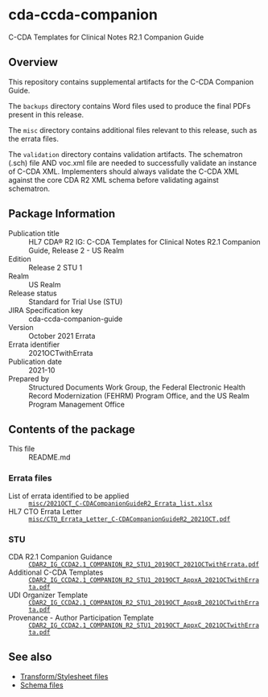 # cda-ccda-companion
C-CDA Templates for Clinical Notes R2.1 Companion Guide

## Overview
This repository contains supplemental artifacts for the C-CDA Companion Guide.

The `backups` directory contains Word files used to produce the final PDFs present in this release.

The `misc` directory contains additional files relevant to this release, such as the errata files.

The `validation` directory contains validation artifacts. The schematron (.sch) file AND voc.xml file are needed to successfully validate an instance of C-CDA XML. Implementers should always validate the C-CDA XML against the core CDA R2 XML schema before validating against schematron.

## Package Information
<dl>
	<dt>Publication title</dt>
	<dd>HL7 CDA® R2 IG: C-CDA Templates for Clinical Notes R2.1 Companion Guide, Release 2 - US Realm</dd>
	<dt>Edition</dt>
	<dd>Release 2 STU 1</dd>
	<dt>Realm</dt>
	<dd>US Realm</dd>
	<dt>Release status</dt>
	<dd>Standard for Trial Use (STU)</dd>
	<dt>JIRA Specification key</dt>
	<dd>cda-ccda-companion-guide</dd>
	<dt>Version</dt>
	<dd>October 2021 Errata</dd>
	<dt>Errata identifier</dt>
	<dd>2021OCTwithErrata</dd>
	<dt>Publication date</dt>
	<dd>2021-10</dd>
	<dt>Prepared by</dt>
	<dd>Structured Documents Work Group, the Federal Electronic Health Record Modernization (FEHRM) Program Office, and the US Realm Program Management Office</dd>
</dl>

## Contents of the package
<dl>
	<dt>This file</dt>
	<dd>README.md</dd>
</dl>

### Errata files
<dl>
	<dt>List of errata identified to be applied</dt>
	<dd><a href="https://github.com/HL7/cda-ccda-companion/blob/master/misc/2021OCT_C-CDACompanionGuideR2_Errata_list.xlsx"><code>misc/2021OCT_C-CDACompanionGuideR2_Errata_list.xlsx</code></a></dd>
	<dt>HL7 CTO Errata Letter</dt>
	<dd><a href="https://github.com/HL7/cda-ccda-companion/blob/master/misc/CTO_Errata_Letter_C-CDACompanionGuideR2_2021OCT.pdf"><code>misc/CTO_Errata_Letter_C-CDACompanionGuideR2_2021OCT.pdf</code></a></dd>
</dl>

### STU
<dl>
	<dt>CDA R2.1 Companion Guidance</dt>
	<dd><a href="https://github.com/HL7/cda-ccda-companion/blob/master/CDAR2_IG_CCDA2.1_COMPANION_R2_STU1_2019OCT_2021OCTwithErrata.pdf"><code>CDAR2_IG_CCDA2.1_COMPANION_R2_STU1_2019OCT_2021OCTwithErrata.pdf</code></a></dd>
	<dt>Additional C-CDA Templates</dt>
	<dd><a href="https://github.com/HL7/cda-ccda-companion/blob/master/CDAR2_IG_CCDA2.1_COMPANION_R2_STU1_2019OCT_AppxA_2021OCTwithErrata.pdf"><code>CDAR2_IG_CCDA2.1_COMPANION_R2_STU1_2019OCT_AppxA_2021OCTwithErrata.pdf</code></a></dd>
	<dt>UDI Organizer Template</dt>
	<dd><a href="https://github.com/HL7/cda-ccda-companion/blob/master/CDAR2_IG_CCDA2.1_COMPANION_R2_STU1_2019OCT_AppxB_2021OCTwithErrata.pdf"><code>CDAR2_IG_CCDA2.1_COMPANION_R2_STU1_2019OCT_AppxB_2021OCTwithErrata.pdf</code></a></dd>
	<dt>Provenance - Author Participation Template</dt>
	<dd><a href="https://github.com/HL7/cda-ccda-companion/blob/master/CDAR2_IG_CCDA2.1_COMPANION_R2_STU1_2019OCT_AppxC_2021OCTwithErrata.pdf"><code>CDAR2_IG_CCDA2.1_COMPANION_R2_STU1_2019OCT_AppxC_2021OCTwithErrata.pdf</code></a></dd>
</dl>

## See also
* [Transform/Stylesheet files](https://hl7.org/permalink/?CDAStyleSheet)
* [Schema files](https://hl7.org/permalink/?CDAR2.0schema)
